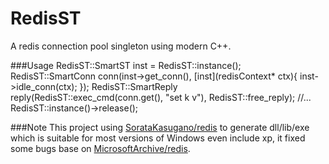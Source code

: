 # RedisST
A redis connection pool singleton using modern C++.

###Usage
  RedisST::SmartST inst = RedisST::instance();
  RedisST::SmartConn conn(inst->get_conn(), [inst](redisContext* ctx){ inst->idle_conn(ctx); });
  RedisST::SmartReply reply(RedisST::exec_cmd(conn.get(), "set k v"), RedisST::free_reply);
  //...
  RedisST::instance()->release();

###Note
This project using [SorataKasugano/redis](https://github.com/SorataKasugano/redis) to generate dll/lib/exe 
which is suitable for most versions of Windows even include xp,
it fixed some bugs base on [MicrosoftArchive/redis](https://github.com/MicrosoftArchive/redis).
